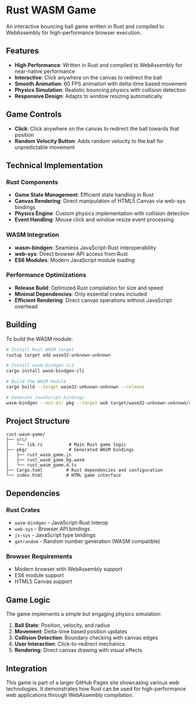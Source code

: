 # Rust WASM Game

An interactive bouncing ball game written in Rust and compiled to WebAssembly for high-performance browser execution.

## Features

- **High Performance**: Written in Rust and compiled to WebAssembly for near-native performance
- **Interactive**: Click anywhere on the canvas to redirect the ball
- **Smooth Animation**: 60 FPS animation with delta-time based movement
- **Physics Simulation**: Realistic bouncing physics with collision detection
- **Responsive Design**: Adapts to window resizing automatically

## Game Controls

- **Click**: Click anywhere on the canvas to redirect the ball towards that position
- **Random Velocity Button**: Adds random velocity to the ball for unpredictable movement

## Technical Implementation

### Rust Components

- **Game State Management**: Efficient state handling in Rust
- **Canvas Rendering**: Direct manipulation of HTML5 Canvas via web-sys bindings
- **Physics Engine**: Custom physics implementation with collision detection
- **Event Handling**: Mouse click and window resize event processing

### WASM Integration

- **wasm-bindgen**: Seamless JavaScript-Rust interoperability
- **web-sys**: Direct browser API access from Rust
- **ES6 Modules**: Modern JavaScript module loading

### Performance Optimizations

- **Release Build**: Optimized Rust compilation for size and speed
- **Minimal Dependencies**: Only essential crates included
- **Efficient Rendering**: Direct canvas operations without JavaScript overhead

## Building

To build the WASM module:

```bash
# Install Rust WASM target
rustup target add wasm32-unknown-unknown

# Install wasm-bindgen CLI
cargo install wasm-bindgen-cli

# Build the WASM module
cargo build --target wasm32-unknown-unknown --release

# Generate JavaScript bindings
wasm-bindgen --out-dir pkg --target web target/wasm32-unknown-unknown/release/rust_wasm_game.wasm
```

## Project Structure

```
rust-wasm-game/
├── src/
│   └── lib.rs          # Main Rust game logic
├── pkg/                # Generated WASM bindings
│   ├── rust_wasm_game.js
│   ├── rust_wasm_game_bg.wasm
│   └── rust_wasm_game.d.ts
├── Cargo.toml         # Rust dependencies and configuration
└── index.html         # HTML game interface
```

## Dependencies

### Rust Crates

- `wasm-bindgen` - JavaScript-Rust interop
- `web-sys` - Browser API bindings
- `js-sys` - JavaScript type bindings
- `getrandom` - Random number generation (WASM compatible)

### Browser Requirements

- Modern browser with WebAssembly support
- ES6 module support
- HTML5 Canvas support

## Game Logic

The game implements a simple but engaging physics simulation:

1. **Ball State**: Position, velocity, and radius
2. **Movement**: Delta-time based position updates
3. **Collision Detection**: Boundary checking with canvas edges
4. **User Interaction**: Click-to-redirect mechanics
5. **Rendering**: Direct canvas drawing with visual effects

## Integration

This game is part of a larger GitHub Pages site showcasing various web technologies. It demonstrates how Rust can be used for high-performance web applications through WebAssembly compilation.